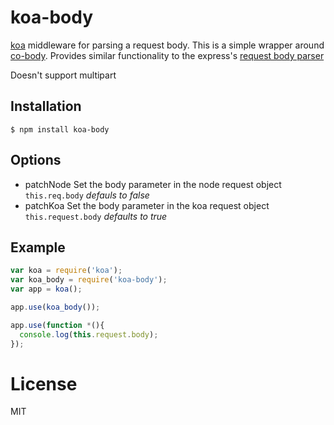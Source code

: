 # koa-body

  [koa](https://github.com/koajs/koa) middleware for parsing a request body. This is a simple wrapper around [co-body](https://github.com/visionmedia/co-body). Provides similar functionality to the express's [request body parser](http://expressjs.com/api.html#req.body)

  Doesn't support multipart

## Installation

```
$ npm install koa-body
```

## Options

- patchNode 
  Set the body parameter in the node request object `this.req.body`
  *defauls to false*
- patchKoa
  Set the body parameter in the koa request object `this.request.body`
  *defaults to true*

## Example

```js
var koa = require('koa');
var koa_body = require('koa-body');
var app = koa();

app.use(koa_body());

app.use(function *(){
  console.log(this.request.body);
});

```

# License

  MIT
